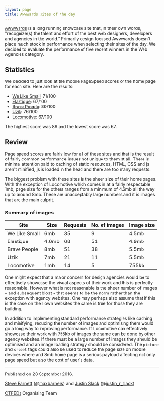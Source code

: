 ```yaml
---
layout: page
title: Awwwards sites of the day
---
```


[Awwwards](http://awwwards.com) is a long running showcase site that, in their own words, "recognize(s) the talent and effort of the best web designers, developers and agencies in the world." Primarily design focused Awwwards doesn't place much stock in performance when selecting their sites of the day. We decided to evaluate the performance of five recent winners in the Web Agencies category.

## Statistics

We decided to just look at the mobile PageSpeed scores of the home page for each site. Here are the results:

- [We Like Small](https://developers.google.com/speed/pagespeed/insights/?url=http%3A%2F%2Fwww.welikesmall.com%2F): 71/100
- [Elastique](https://developers.google.com/speed/pagespeed/insights/?url=https%3A%2F%2Fwww.elastique.de%2Fwork%2F): 67/100
- [Brave People](https://developers.google.com/speed/pagespeed/insights/?url=http%3A%2F%2Fbravepeople.co%2F&tab=mobile): 89/100
- [Uzik](https://developers.google.com/speed/pagespeed/insights/?url=http%3A%2F%2Fwww.uzik.com%2F): 76/100
- [Locomotive](https://developers.google.com/speed/pagespeed/insights/?url=https%3A%2F%2Flocomotive.ca%2F): 67/100

The highest score was 89 and the lowest score was 67.

## Review

Page speed scores are fairly low for all of these sites and that is the result of fairly common performance issues not unique to them at all. There is minimal attention paid to caching of static resources, HTML, CSS and js aren't minified, js is loaded in the head and there are too many requests.

The biggest problem with these sites is the sheer size of their home pages. With the exception of Locomotive which comes in at a fairly respectable 1mb, page size for the others ranges from a minimum of 4.6mb all the way up to around 8mb. These are unacceptably large numbers and it is images that are the main culprit.

### Summary of images

| Site          | Size  | Requests | No. of images | Image size |
|---------------|-------|----------|---------------|------------|
| We Like Small | 6mb   | 35       | 9             | 4.5mb      |
| Elastique     | 4.6mb | 68       | 51            | 4.9mb      |
| Brave People  | 8mb   | 51       | 38            | 5.5mb      |
| Uzik          | 7mb   | 21       | 11            | 5.5mb      |
| Locomotive    | 1mb   | 14       | 5             | 755kb      |

One might expect that a major concern for design agencies would be to effectively showcase the visual aspects of their work and this is perfectly reasonable. However what is not reasonable is the sheer number of images - and subsequent bloat - that seems to be the norm rather than the exception with agency websites. One may perhaps also assume that if this is the case on their own websites the same is true for those they are building.

In addition to implementing standard performance strategies like caching and minifying, reducing the number of images and optimising them would go a long way to improving performance. If Locomotive can effectively showcase their work with 755kb of images the same can be done by other agency websites. If there must be a large number of images they should be optimised and an image loading strategy should be considered. The `picture` and `srcset` tags could also be used to reduce the page size on mobile devices where and 8mb home page is a serious payload affecting not only page speed but also the cost of user's data.

---

Published on 23 September 2016.

[Steve Barnett](https://naga.co.za/) ([@maxbarners](https://twitter.com/maxbarners)) and [Justin Slack](http://justinslack.com/) ([@justin_r_slack](https://twitter.com/justin_r_slack))

[CTFEDs](http://ctfeds.org/) Organising Team
